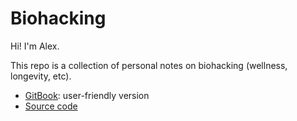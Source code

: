 # Biohacking

Hi! I'm Alex.

This repo is a collection of personal notes on biohacking (wellness, longevity, etc).

- [GitBook](https://alexastrum.gitbook.io/biohacking/): user-friendly version
- [Source code](./docs/)

